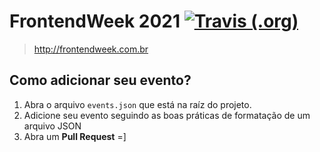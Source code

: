 # FrontendWeek 2021 <a href="https://github.com/frontendweek/frontendweek2020/actions"><img alt="Travis (.org)" src="https://github.com/frontendweek/frontendweek2020/workflows/deploy/badge.svg"></a>

> http://frontendweek.com.br

## Como adicionar seu evento?

1. Abra o arquivo `events.json` que está na raíz do projeto.
2. Adicione seu evento seguindo as boas práticas de formatação de um arquivo JSON
3. Abra um **Pull Request** =]
